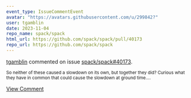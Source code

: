 ```yaml
---
event_type: IssueCommentEvent
avatar: "https://avatars.githubusercontent.com/u/299842?"
user: tgamblin
date: 2023-11-04
repo_name: spack/spack
html_url: https://github.com/spack/spack/pull/40173
repo_url: https://github.com/spack/spack
---
```


<a href='https://github.com/tgamblin' target='_blank'>tgamblin</a> commented on issue <a href='https://github.com/spack/spack/pull/40173' target='_blank'>spack/spack#40173</a>.

<small>So neither of these caused a slowdown on its own, but together they did?  Curious what they have in common that could cause the slowdown at ground time....</small>

<a href='https://github.com/spack/spack/pull/40173' target='_blank'>View Comment</a>